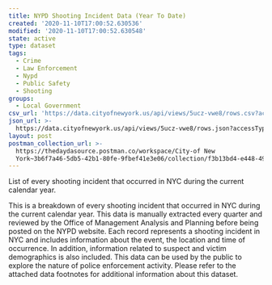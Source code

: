 ```yaml
---
title: NYPD Shooting Incident Data (Year To Date)
created: '2020-11-10T17:00:52.630536'
modified: '2020-11-10T17:00:52.630548'
state: active
type: dataset
tags:
  - Crime
  - Law Enforcement
  - Nypd
  - Public Safety
  - Shooting
groups:
  - Local Government
csv_url: 'https://data.cityofnewyork.us/api/views/5ucz-vwe8/rows.csv?accessType=DOWNLOAD'
json_url: >-
  https://data.cityofnewyork.us/api/views/5ucz-vwe8/rows.json?accessType=DOWNLOAD
layout: post
postman_collection_url: >-
  https://thedaydasource.postman.co/workspace/City-of New
  York~3b6f7a46-5db5-42b1-80fe-9fbef41e3e06/collection/f3b13bd4-e448-495e-8a2a-7e3e1673b33e
---
```

List of every shooting incident that occurred in NYC  during the current calendar year.

This is a breakdown of every shooting incident that occurred in NYC during the current calendar year. This data is manually extracted every quarter and reviewed by the Office of Management Analysis and Planning before being posted on the NYPD website. 
 Each record represents a shooting incident in NYC and includes information about the event, the location and time of occurrence. In addition, information related to suspect and victim demographics is also included. This data can be used by the public to explore the nature of police enforcement activity. Please refer to the attached data footnotes for additional information about this dataset.
